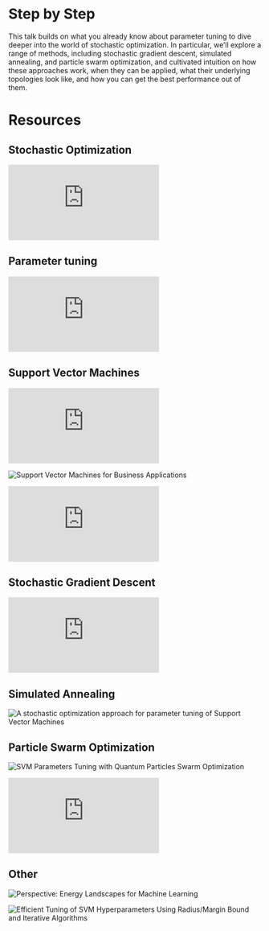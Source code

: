 # Step by Step

This talk builds on what you already know about parameter tuning to dive deeper into the world of stochastic optimization. In particular, we’ll explore a range of methods, including stochastic gradient descent, simulated annealing, and particle swarm optimization, and cultivated intuition on how these approaches work, when they can be applied, what their underlying topologies look like, and how you can get the best performance out of them.

# Resources

## Stochastic Optimization

![Stochastic Multi-Armed Bandits](http://www.shivani-agarwal.net/Teaching/E0370/Aug-2013/Lectures/22.pdf)

## Parameter tuning

![Sklearn thoughts on tuning](http://scikit-learn.org/stable/modules/grid_search.html)

## Support Vector Machines

![A Practical Guide to Support Vector Classification](http://www.csie.ntu.edu.tw/~cjlin/papers/guide/guide.pdf)

![Support Vector Machines for Business Applications](https://www.researchgate.net/publication/37617731_Support_Vector_Machines_for_Business_Applications)

![Statistical Performance of Support Vector Machines](https://arxiv.org/pdf/0804.0551.pdf)

## Stochastic Gradient Descent 

![Breaking the Curse of Kernelization: Budgeted Stochastic Gradient
Descent for Large-Scale SVM Training](http://www.dabi.temple.edu/budgetedsvm/pdfs/bsgd2012_jmlr.pdf)

## Simulated Annealing

![A stochastic optimization approach for parameter tuning of Support Vector Machines](http://ieeexplore.ieee.org/document/1333843/)

## Particle Swarm Optimization

![SVM Parameters Tuning with Quantum Particles Swarm Optimization](http://ieeexplore.ieee.org/document/4670970/)

![Particle swarm optimization for parameter determination and feature selection of support vector machines](http://romisatriawahono.net/lecture/rm/paper/Lin%20-%20Parameter%20determination%20and%20feature%20selection%20for%20SVM%20by%20PSO%20-%202009.pdf)

## Other

![Perspective: Energy Landscapes for Machine Learning](https://arxiv.org/abs/1703.07915)

![Efficient Tuning of SVM Hyperparameters Using Radius/Margin Bound and Iterative Algorithms](http://ieeexplore.ieee.org/document/1031955/)
